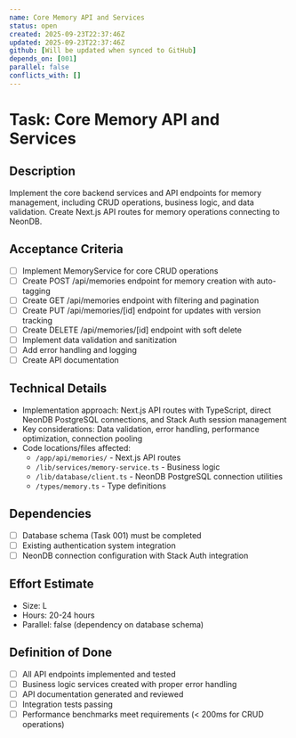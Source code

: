 ```yaml
---
name: Core Memory API and Services
status: open
created: 2025-09-23T22:37:46Z
updated: 2025-09-23T22:37:46Z
github: [Will be updated when synced to GitHub]
depends_on: [001]
parallel: false
conflicts_with: []
---
```


# Task: Core Memory API and Services

## Description
Implement the core backend services and API endpoints for memory management, including CRUD operations, business logic, and data validation. Create Next.js API routes for memory operations connecting to NeonDB.

## Acceptance Criteria
- [ ] Implement MemoryService for core CRUD operations
- [ ] Create POST /api/memories endpoint for memory creation with auto-tagging
- [ ] Create GET /api/memories endpoint with filtering and pagination
- [ ] Create PUT /api/memories/[id] endpoint for updates with version tracking
- [ ] Create DELETE /api/memories/[id] endpoint with soft delete
- [ ] Implement data validation and sanitization
- [ ] Add error handling and logging
- [ ] Create API documentation

## Technical Details
- Implementation approach: Next.js API routes with TypeScript, direct NeonDB PostgreSQL connections, and Stack Auth session management
- Key considerations: Data validation, error handling, performance optimization, connection pooling
- Code locations/files affected:
  - `/app/api/memories/` - Next.js API routes
  - `/lib/services/memory-service.ts` - Business logic
  - `/lib/database/client.ts` - NeonDB PostgreSQL connection utilities
  - `/types/memory.ts` - Type definitions

## Dependencies
- [ ] Database schema (Task 001) must be completed
- [ ] Existing authentication system integration
- [ ] NeonDB connection configuration with Stack Auth integration

## Effort Estimate
- Size: L
- Hours: 20-24 hours
- Parallel: false (dependency on database schema)

## Definition of Done
- [ ] All API endpoints implemented and tested
- [ ] Business logic services created with proper error handling
- [ ] API documentation generated and reviewed
- [ ] Integration tests passing
- [ ] Performance benchmarks meet requirements (< 200ms for CRUD operations)